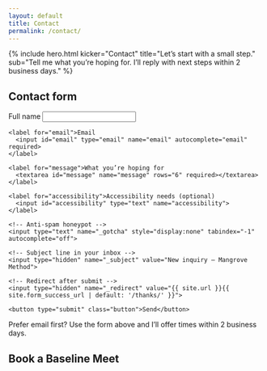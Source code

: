 ```yaml
---
layout: default
title: Contact
permalink: /contact/
---
```


{% include hero.html
  kicker="Contact"
  title="Let’s start with a small step."
  sub="Tell me what you’re hoping for. I’ll reply with next steps within 2 business days."
%}

<div class="page-panel">
  <h2>Contact form</h2>
  <form action="https://formspree.io/f/{{ site.formspree_id }}" method="POST" class="contact-form">
    <label for="name">Full name
      <input id="name" type="text" name="name" autocomplete="name" required>
    </label>

    <label for="email">Email
      <input id="email" type="email" name="email" autocomplete="email" required>
    </label>

    <label for="message">What you’re hoping for
      <textarea id="message" name="message" rows="6" required></textarea>
    </label>

    <label for="accessibility">Accessibility needs (optional)
      <input id="accessibility" type="text" name="accessibility">
    </label>

    <!-- Anti-spam honeypot -->
    <input type="text" name="_gotcha" style="display:none" tabindex="-1" autocomplete="off">

    <!-- Subject line in your inbox -->
    <input type="hidden" name="_subject" value="New inquiry — Mangrove Method">

    <!-- Redirect after submit -->
    <input type="hidden" name="_redirect" value="{{ site.url }}{{ site.form_success_url | default: '/thanks/' }}">

    <button type="submit" class="button">Send</button>
  </form>

  <p class="sub" style="margin-top:8px">
    Prefer email first? Use the form above and I’ll offer times within 2 business days.
  </p>
</div>

## Book a Baseline Meet <a id="book"></a>

<!-- Uncomment when your Calendly is live -->
<!--
<link rel="stylesheet" href="https://assets.calendly.com/assets/external/widget.css">
<div class="calendly-inline-widget"
     data-url="https://calendly.com/your-calendly-link/intro?hide_gdpr_banner=1"
     style="min-width:320px;height:720px;"></div>
<script src="https://assets.calendly.com/assets/external/widget.js" async></script>
-->
